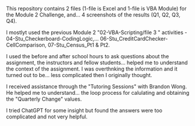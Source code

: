 This repository contains 2 files (1-file is Excel and 1-file is VBA Module) for the Module 2 Challenge, and...
4 screenshots of the results (Q1, Q2, Q3, Q4).

I mostlyt used the previous Module 2 "02-VBA-Scripting/file 3 " activities - 04-Stu_Checkerboard-CodingLogic,...
06-Stu_CreditCardChecker-CellComparison, 07-Stu_Census_Pt1 & Pt2.

I used the before and after school hours to ask questions about the assignment, the instructors and fellow students...
helped me to understand the context of the assignment. I was overthnking the information and it turned out to be...
less complicated then I originally thought. 

I received assistance through the "Tutoring Sessions" with Brandon Wong. He helped me to understand...
the loop process for calulating and obtaining the "Quarterly Change" values.

I tried ChatGPT for some insight but found the answers were too complicated and not very helpful.
